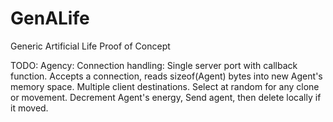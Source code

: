 GenALife
========

Generic Artificial Life Proof of Concept

TODO:
	Agency:
		Connection handling: Single server port with callback function. Accepts a connection, reads sizeof(Agent) bytes into new Agent's memory space.
			Multiple client destinations. Select at random for any clone or movement.  Decrement Agent's energy, Send agent, then delete locally if it moved.
